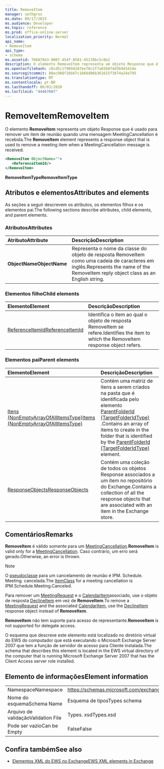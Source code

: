 ```yaml
---
title: RemoveItem
manager: sethgros
ms.date: 09/17/2015
ms.audience: Developer
ms.topic: reference
ms.prod: office-online-server
localization_priority: Normal
api_name:
- RemoveItem
api_type:
- schema
ms.assetid: 766878e3-9007-454f-8501-45139bc5c0e2
description: O elemento RemoveItem representa um objeto Response que é usado para remover um item de reunião quando uma mensagem MeetingCancellation é recebida.
ms.openlocfilehash: c0cd5c1f9894287ee78c2f7a65b8f4d3b943414e
ms.sourcegitcommit: 88ec988f2bb67c1866d06b361615f3674a24e795
ms.translationtype: MT
ms.contentlocale: pt-BR
ms.lasthandoff: 06/03/2020
ms.locfileid: "44467687"
---
```

# <a name="removeitem"></a><span data-ttu-id="5a549-103">RemoveItem</span><span class="sxs-lookup"><span data-stu-id="5a549-103">RemoveItem</span></span>

<span data-ttu-id="5a549-104">O elemento **RemoveItem** representa um objeto Response que é usado para remover um item de reunião quando uma mensagem MeetingCancellation é recebida.</span><span class="sxs-lookup"><span data-stu-id="5a549-104">The **RemoveItem** element represents a response object that is used to remove a meeting item when a MeetingCancellation message is received.</span></span> 
  
```xml
<RemoveItem ObjectName="">
   <ReferenceItemId/>
</RemoveItem>
```

 <span data-ttu-id="5a549-105">**RemoveItemType**</span><span class="sxs-lookup"><span data-stu-id="5a549-105">**RemoveItemType**</span></span>
## <a name="attributes-and-elements"></a><span data-ttu-id="5a549-106">Atributos e elementos</span><span class="sxs-lookup"><span data-stu-id="5a549-106">Attributes and elements</span></span>

<span data-ttu-id="5a549-107">As seções a seguir descrevem os atributos, os elementos filhos e os elementos pai.</span><span class="sxs-lookup"><span data-stu-id="5a549-107">The following sections describe attributes, child elements, and parent elements.</span></span>
  
### <a name="attributes"></a><span data-ttu-id="5a549-108">Atributos</span><span class="sxs-lookup"><span data-stu-id="5a549-108">Attributes</span></span>

|<span data-ttu-id="5a549-109">**Atributo**</span><span class="sxs-lookup"><span data-stu-id="5a549-109">**Attribute**</span></span>|<span data-ttu-id="5a549-110">**Descrição**</span><span class="sxs-lookup"><span data-stu-id="5a549-110">**Description**</span></span>|
|:-----|:-----|
|<span data-ttu-id="5a549-111">**ObjectName**</span><span class="sxs-lookup"><span data-stu-id="5a549-111">**ObjectName**</span></span> <br/> |<span data-ttu-id="5a549-112">Representa o nome da classe do objeto de resposta RemoveItem como uma cadeia de caracteres em inglês.</span><span class="sxs-lookup"><span data-stu-id="5a549-112">Represents the name of the RemoveItem reply object class as an English string.</span></span>  <br/> |
   
### <a name="child-elements"></a><span data-ttu-id="5a549-113">Elementos filho</span><span class="sxs-lookup"><span data-stu-id="5a549-113">Child elements</span></span>

|<span data-ttu-id="5a549-114">**Elemento**</span><span class="sxs-lookup"><span data-stu-id="5a549-114">**Element**</span></span>|<span data-ttu-id="5a549-115">**Descrição**</span><span class="sxs-lookup"><span data-stu-id="5a549-115">**Description**</span></span>|
|:-----|:-----|
|[<span data-ttu-id="5a549-116">ReferenceItemId</span><span class="sxs-lookup"><span data-stu-id="5a549-116">ReferenceItemId</span></span>](referenceitemid.md) <br/> |<span data-ttu-id="5a549-117">Identifica o item ao qual o objeto de resposta RemoveItem se refere.</span><span class="sxs-lookup"><span data-stu-id="5a549-117">Identifies the item to which the RemoveItem response object refers.</span></span>  <br/> |
   
### <a name="parent-elements"></a><span data-ttu-id="5a549-118">Elementos pai</span><span class="sxs-lookup"><span data-stu-id="5a549-118">Parent elements</span></span>

|<span data-ttu-id="5a549-119">**Elemento**</span><span class="sxs-lookup"><span data-stu-id="5a549-119">**Element**</span></span>|<span data-ttu-id="5a549-120">**Descrição**</span><span class="sxs-lookup"><span data-stu-id="5a549-120">**Description**</span></span>|
|:-----|:-----|
|[<span data-ttu-id="5a549-121">Itens (NonEmptyArrayOfAllItemsType)</span><span class="sxs-lookup"><span data-stu-id="5a549-121">Items (NonEmptyArrayOfAllItemsType)</span></span>](items-nonemptyarrayofallitemstype.md) <br/> |<span data-ttu-id="5a549-122">Contém uma matriz de itens a serem criados na pasta que é identificada pelo elemento [ParentFolderId (TargetFolderIdType)](parentfolderid-targetfolderidtype.md) .</span><span class="sxs-lookup"><span data-stu-id="5a549-122">Contains an array of items to create in the folder that is identified by the [ParentFolderId (TargetFolderIdType)](parentfolderid-targetfolderidtype.md) element.</span></span>  <br/> |
|[<span data-ttu-id="5a549-123">ResponseObjects</span><span class="sxs-lookup"><span data-stu-id="5a549-123">ResponseObjects</span></span>](responseobjects.md) <br/> |<span data-ttu-id="5a549-124">Contém uma coleção de todos os objetos Response associados a um item no repositório do Exchange.</span><span class="sxs-lookup"><span data-stu-id="5a549-124">Contains a collection of all the response objects that are associated with an item in the Exchange store.</span></span>  <br/> |
   
## <a name="remarks"></a><span data-ttu-id="5a549-125">Comentários</span><span class="sxs-lookup"><span data-stu-id="5a549-125">Remarks</span></span>

 <span data-ttu-id="5a549-126">**RemoveItem** é válido somente para um [MeetingCancellation](meetingcancellation.md).</span><span class="sxs-lookup"><span data-stu-id="5a549-126">**RemoveItem** is valid only for a [MeetingCancellation](meetingcancellation.md).</span></span> <span data-ttu-id="5a549-127">Caso contrário, um erro será gerado.</span><span class="sxs-lookup"><span data-stu-id="5a549-127">Otherwise, an error is thrown.</span></span>
  
> [!NOTE]
> <span data-ttu-id="5a549-128">O [pseudoclasse](itemclass.md) para um cancelamento de reunião é IPM. Schedule. Meeting. cancelada.</span><span class="sxs-lookup"><span data-stu-id="5a549-128">The [ItemClass](itemclass.md) for a meeting cancellation is IPM.Schedule.Meeting.Canceled.</span></span> 
  
<span data-ttu-id="5a549-129">Para remover um [MeetingRequest](meetingrequest.md) e o [CalendarItem](calendaritem.md)associado, use o objeto de resposta [DeclineItem](declineitem.md) em vez de **RemoveItem**.</span><span class="sxs-lookup"><span data-stu-id="5a549-129">To remove a [MeetingRequest](meetingrequest.md) and the associated [CalendarItem](calendaritem.md), use the [DeclineItem](declineitem.md) response object instead of **RemoveItem**.</span></span>
  
 <span data-ttu-id="5a549-130">**RemoveItem** não tem suporte para acesso de representante.</span><span class="sxs-lookup"><span data-stu-id="5a549-130">**RemoveItem** is not supported for delegate access.</span></span> 
  
<span data-ttu-id="5a549-131">O esquema que descreve este elemento está localizado no diretório virtual do EWS do computador que está executando o Microsoft Exchange Server 2007 que tem a função de servidor de acesso para Cliente instalada.</span><span class="sxs-lookup"><span data-stu-id="5a549-131">The schema that describes this element is located in the EWS virtual directory of the computer that is running Microsoft Exchange Server 2007 that has the Client Access server role installed.</span></span>
  
## <a name="element-information"></a><span data-ttu-id="5a549-132">Elemento de informações</span><span class="sxs-lookup"><span data-stu-id="5a549-132">Element information</span></span>

|||
|:-----|:-----|
|<span data-ttu-id="5a549-133">Namespace</span><span class="sxs-lookup"><span data-stu-id="5a549-133">Namespace</span></span>  <br/> |https://schemas.microsoft.com/exchange/services/2006/types  <br/> |
|<span data-ttu-id="5a549-134">Nome do esquema</span><span class="sxs-lookup"><span data-stu-id="5a549-134">Schema Name</span></span>  <br/> |<span data-ttu-id="5a549-135">Esquema de tipos</span><span class="sxs-lookup"><span data-stu-id="5a549-135">Types schema</span></span>  <br/> |
|<span data-ttu-id="5a549-136">Arquivo de validação</span><span class="sxs-lookup"><span data-stu-id="5a549-136">Validation File</span></span>  <br/> |<span data-ttu-id="5a549-137">Types. xsd</span><span class="sxs-lookup"><span data-stu-id="5a549-137">Types.xsd</span></span>  <br/> |
|<span data-ttu-id="5a549-138">Pode ser vazio</span><span class="sxs-lookup"><span data-stu-id="5a549-138">Can be Empty</span></span>  <br/> |<span data-ttu-id="5a549-139">False</span><span class="sxs-lookup"><span data-stu-id="5a549-139">False</span></span>  <br/> |
   
## <a name="see-also"></a><span data-ttu-id="5a549-140">Confira também</span><span class="sxs-lookup"><span data-stu-id="5a549-140">See also</span></span>



- [<span data-ttu-id="5a549-141">Elementos XML do EWS no Exchange</span><span class="sxs-lookup"><span data-stu-id="5a549-141">EWS XML elements in Exchange</span></span>](ews-xml-elements-in-exchange.md)

